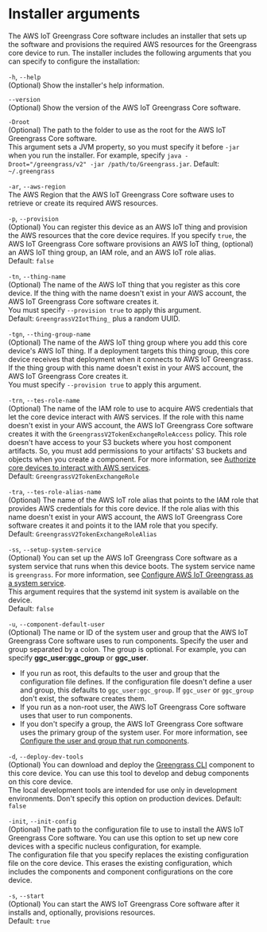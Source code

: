 # Installer arguments<a name="configure-installer"></a>

The AWS IoT Greengrass Core software includes an installer that sets up the software and provisions the required AWS resources for the Greengrass core device to run\. The installer includes the following arguments that you can specify to configure the installation:

`-h`, `--help`  
\(Optional\) Show the installer's help information\.

`--version`  
\(Optional\) Show the version of the AWS IoT Greengrass Core software\.

`-Droot`  
\(Optional\) The path to the folder to use as the root for the AWS IoT Greengrass Core software\.  
This argument sets a JVM property, so you must specify it before `-jar` when you run the installer\. For example, specify `java -Droot="/greengrass/v2" -jar /path/to/Greengrass.jar`\.
Default: `~/.greengrass`

`-ar`, `--aws-region`  
The AWS Region that the AWS IoT Greengrass Core software uses to retrieve or create its required AWS resources\.

`-p`, `--provision`  
\(Optional\) You can register this device as an AWS IoT thing and provision the AWS resources that the core device requires\. If you specify `true`, the AWS IoT Greengrass Core software provisions an AWS IoT thing, \(optional\) an AWS IoT thing group, an IAM role, and an AWS IoT role alias\.  
Default: `false`

`-tn`, `--thing-name`  
\(Optional\) The name of the AWS IoT thing that you register as this core device\. If the thing with the name doesn't exist in your AWS account, the AWS IoT Greengrass Core software creates it\.  
You must specify `--provision true` to apply this argument\.  
Default: `GreengrassV2IotThing_` plus a random UUID\.

`-tgn`, `--thing-group-name`  
\(Optional\) The name of the AWS IoT thing group where you add this core device's AWS IoT thing\. If a deployment targets this thing group, this core device receives that deployment when it connects to AWS IoT Greengrass\. If the thing group with this name doesn't exist in your AWS account, the AWS IoT Greengrass Core creates it\.  
You must specify `--provision true` to apply this argument\.

`-trn`, `--tes-role-name`  
\(Optional\) The name of the IAM role to use to acquire AWS credentials that let the core device interact with AWS services\. If the role with this name doesn't exist in your AWS account, the AWS IoT Greengrass Core software creates it with the `GreengrassV2TokenExchangeRoleAccess` policy\. This role doesn't have access to your S3 buckets where you host component artifacts\. So, you must add permissions to your artifacts' S3 buckets and objects when you create a component\. For more information, see [Authorize core devices to interact with AWS services](device-service-role.md)\.  
Default: `GreengrassV2TokenExchangeRole`

`-tra`, `--tes-role-alias-name`  
\(Optional\) The name of the AWS IoT role alias that points to the IAM role that provides AWS credentials for this core device\. If the role alias with this name doesn't exist in your AWS account, the AWS IoT Greengrass Core software creates it and points it to the IAM role that you specify\.  
Default: `GreengrassV2TokenExchangeRoleAlias`

`-ss`, `--setup-system-service`  
\(Optional\) You can set up the AWS IoT Greengrass Core software as a system service that runs when this device boots\. The system service name is `greengrass`\. For more information, see [Configure AWS IoT Greengrass as a system service](configure-greengrass-core-v2.md#configure-system-service)\.  
This argument requires that the systemd init system is available on the device\.  
Default: `false`

`-u`, `--component-default-user`  
\(Optional\) The name or ID of the system user and group that the AWS IoT Greengrass Core software uses to run components\. Specify the user and group separated by a colon\. The group is optional\. For example, you can specify **ggc\_user:ggc\_group** or **ggc\_user**\.  
+ If you run as root, this defaults to the user and group that the configuration file defines\. If the configuration file doesn't define a user and group, this defaults to `ggc_user:ggc_group`\. If `ggc_user` or `ggc_group` don't exist, the software creates them\.
+ If you run as a non\-root user, the AWS IoT Greengrass Core software uses that user to run components\.
+ If you don't specify a group, the AWS IoT Greengrass Core software uses the primary group of the system user\.
For more information, see [Configure the user and group that run components](configure-greengrass-core-v2.md#configure-component-user)\.

`-d`, `--deploy-dev-tools`  
\(Optional\) You can download and deploy the [Greengrass CLI](greengrass-cli-component.md) component to this core device\. You can use this tool to develop and debug components on this core device\.  
The local development tools are intended for use only in development environments\. Don't specify this option on production devices\.
Default: `false`

`-init`, `--init-config`  
\(Optional\) The path to the configuration file to use to install the AWS IoT Greengrass Core software\. You can use this option to set up new core devices with a specific nucleus configuration, for example\.   
The configuration file that you specify replaces the existing configuration file on the core device\. This erases the existing configuration, which includes the components and component configurations on the core device\.

`-s`, `--start`  
\(Optional\) You can start the AWS IoT Greengrass Core software after it installs and, optionally, provisions resources\.  
Default: `true`